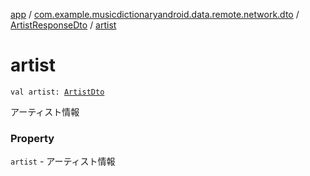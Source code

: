 [app](../../index.md) / [com.example.musicdictionaryandroid.data.remote.network.dto](../index.md) / [ArtistResponseDto](index.md) / [artist](./artist.md)

# artist

`val artist: `[`ArtistDto`](../-artist-dto/index.md)

アーティスト情報

### Property

`artist` - アーティスト情報